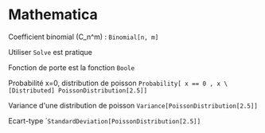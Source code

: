# Mathematica 

Coefficient binomial (C_n^m) : `Binomial[n, m]` 

Utiliser `Solve` est pratique

Fonction de porte est la fonction `Boole`

Probabilité x=0, distribution de poisson  `Probability[ x == 0 , x \[Distributed] PoissonDistribution[2.5]]`

Variance d'une distribution de poisson `Variance[PoissonDistribution[2.5]]`

Ecart-type ´`StandardDeviation[PoissonDistribution[2.5]]`




